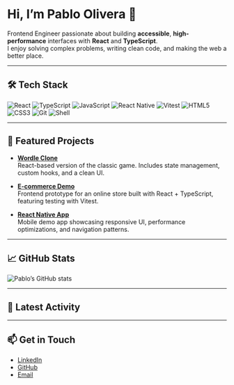 # Hi, I’m Pablo Olivera 👋

Frontend Engineer passionate about building **accessible**, **high-performance** interfaces with **React** and **TypeScript**.  
I enjoy solving complex problems, writing clean code, and making the web a better place.

---

## 🛠️ Tech Stack
![React](https://img.shields.io/badge/-React-61DAFB?logo=react&logoColor=000&style=flat)
![TypeScript](https://img.shields.io/badge/-TypeScript-3178C6?logo=typescript&logoColor=fff&style=flat)
![JavaScript](https://img.shields.io/badge/-JavaScript-F7DF1E?logo=javascript&logoColor=000&style=flat)
![React Native](https://img.shields.io/badge/-React%20Native-61DAFB?logo=react&logoColor=000&style=flat)
![Vitest](https://img.shields.io/badge/-Vitest-729B1B?logo=vitest&logoColor=fff&style=flat)
![HTML5](https://img.shields.io/badge/-HTML5-E34F26?logo=html5&logoColor=fff&style=flat)
![CSS3](https://img.shields.io/badge/-CSS3-1572B6?logo=css3&logoColor=fff&style=flat)
![Git](https://img.shields.io/badge/-Git-F05032?logo=git&logoColor=fff&style=flat)
![Shell](https://img.shields.io/badge/-Shell-4EAA25?logo=gnu-bash&logoColor=fff&style=flat)

---

## 🌟 Featured Projects

- [**Wordle Clone**](https://github.com/pgolivera/wordle-clone)  
  React-based version of the classic game. Includes state management, custom hooks, and a clean UI.  

- [**E-commerce Demo**](https://github.com/pgolivera/ecommerce-demo)  
  Frontend prototype for an online store built with React + TypeScript, featuring testing with Vitest.  

- [**React Native App**](https://github.com/pgolivera/react-native-demo)  
  Mobile demo app showcasing responsive UI, performance optimizations, and navigation patterns.  

---

## 📈 GitHub Stats
![Pablo’s GitHub stats](https://github-readme-stats.vercel.app/apiusername=pgolivera&show_icons=true&theme=default&count_private=true&include_all_commits=true&hide_border=true&custom_title=Pablo%20Olivera's%20Stats&token=PAT_1)



---

## 🔄 Latest Activity
<!--START_SECTION:activity-->
<!-- This section updates automatically with your recent GitHub activity -->
<!--END_SECTION:activity-->

---

## 📫 Get in Touch
- [LinkedIn](https://linkedin.com/in/pablo-olivera)  
- [GitHub](https://github.com/pgolivera)  
- [Email](mailto:oliverapablo1989@gmail.com)  


<!--
**pgolivera/pgolivera** is a ✨ _special_ ✨ repository because its `README.md` (this file) appears on your GitHub profile.

Here are some ideas to get you started:

- 🔭 I’m currently working on ...
- 🌱 I’m currently learning ...
- 👯 I’m looking to collaborate on ...
- 🤔 I’m looking for help with ...
- 💬 Ask me about ...
- 📫 How to reach me: ...
- 😄 Pronouns: ...
- ⚡ Fun fact: ...
-->
